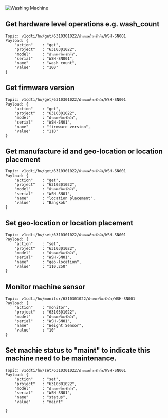 ![Washing Machine](pictures/iot-machine.png)

## Get hardware level operations e.g. wash_count
```
Topic: v1cdti/hw/get/6310301022/ฝาบนเครื่องซักผ้า/WSH-SN001
Payload: {
    "action"    : "get",
    "project"   : "6310301022",
    "model"     : "ฝาบนเครื่องซักผ้า",
    "serial"    : "WSH-SN001",
    "name"      : "wash_count",
    "value"     : "100"
}
```

## Get firmware version
```
Topic: v1cdti/hw/get/6310301022/ฝาบนเครื่องซักผ้า/WSH-SN001
Payload: {
    "action"    : "get",
    "project"   : "6310301022",
    "model"     : "ฝาบนเครื่องซักผ้า",
    "serial"    : "WSH-SN01",
    "name"      : "firmware version",
    "value"     : "110"
}
```

## Get manufacture id and geo-location or location placement
```
Topic: v1cdti/hw/get/6310301022/ฝาบนเครื่องซักผ้า/WSH-SN001
Payload: {
    "action"    : "get",
    "project"   : "6310301022",
    "model"     : "ฝาบนเครื่องซักผ้า",
    "serial"    : "WSH-SN01",
    "name"      : "location placement",
    "value"     : "Bangkok"
}
```

## Set geo-location or location placement
```
Topic: v1cdti/hw/set/6310301022/ฝาบนเครื่องซักผ้า/WSH-SN001
Payload: {
    "action"    : "set",
    "project"   : "6310301022",
    "model"     : "ฝาบนเครื่องซักผ้า",
    "serial"    : "WSH-SN01",
    "name"      : "geo-location",
    "value"     : "110,250"
}
```

## Monitor machine sensor
```
Topic: v1cdti/hw/monitor/6310301022/ฝาบนเครื่องซักผ้า/WSH-SN001
Payload: {
    "action"    : "monitor",
    "project"   : "6310301022",
    "model"     : "ฝาบนเครื่องซักผ้า",
    "serial"    : "WSH-SN01",
    "name"      : "Weight Sensor",
    "value"     : "10"
}
```

## Set machie status to "maint" to indicate this machine need to be maintenance.
```
Topic: v1cdti/hw/set/6310301022/ฝาบนเครื่องซักผ้า/WSH-SN001
Payload: {
    "action"    : "set",
    "project"   : "6310301022",
    "model"     : "ฝาบนเครื่องซักผ้า",
    "serial"    : "WSH-SN01",
    "name"      : "status",
    "value"     : "maint"

}
```
